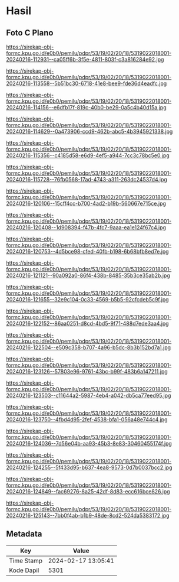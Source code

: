 # Hasil

## Foto C Plano

https://sirekap-obj-formc.kpu.go.id/e0b0/pemilu/pdpr/53/19/02/20/18/5319022018001-20240216-112931--ca05ff6b-3f5e-4811-803f-c3a816284e92.jpg

https://sirekap-obj-formc.kpu.go.id/e0b0/pemilu/pdpr/53/19/02/20/18/5319022018001-20240216-113558--5b51bc30-6718-41e8-bee9-fde36d4eadfc.jpg

https://sirekap-obj-formc.kpu.go.id/e0b0/pemilu/pdpr/53/19/02/20/18/5319022018001-20240216-114156--e6dfb17f-819c-40b0-be29-0a5c4b40d15a.jpg

https://sirekap-obj-formc.kpu.go.id/e0b0/pemilu/pdpr/53/19/02/20/18/5319022018001-20240216-114629--0a473906-ccd9-462b-abc5-4b3945921338.jpg

https://sirekap-obj-formc.kpu.go.id/e0b0/pemilu/pdpr/53/19/02/20/18/5319022018001-20240216-115356--c4185d58-e6d9-4ef5-a944-7cc3c78bc5e0.jpg

https://sirekap-obj-formc.kpu.go.id/e0b0/pemilu/pdpr/53/19/02/20/18/5319022018001-20240216-115728--76fb0568-17ad-4743-a311-263dc24537d4.jpg

https://sirekap-obj-formc.kpu.go.id/e0b0/pemilu/pdpr/53/19/02/20/18/5319022018001-20240216-120106--15cff4cc-b700-4ad2-b19b-560667e715ce.jpg

https://sirekap-obj-formc.kpu.go.id/e0b0/pemilu/pdpr/53/19/02/20/18/5319022018001-20240216-120408--1d908394-f47b-4fc7-9aaa-ea1e124f67c4.jpg

https://sirekap-obj-formc.kpu.go.id/e0b0/pemilu/pdpr/53/19/02/20/18/5319022018001-20240216-120753--4d5bce98-cfed-40fb-b198-6b68bfb8ed7e.jpg

https://sirekap-obj-formc.kpu.go.id/e0b0/pemilu/pdpr/53/19/02/20/18/5319022018001-20240216-121121--90a092a0-86f4-438b-8485-35b3ce35ab2b.jpg

https://sirekap-obj-formc.kpu.go.id/e0b0/pemilu/pdpr/53/19/02/20/18/5319022018001-20240216-121655--32e9c104-0c33-4569-b5b5-92cfcdeb5c9f.jpg

https://sirekap-obj-formc.kpu.go.id/e0b0/pemilu/pdpr/53/19/02/20/18/5319022018001-20240216-122152--86aa0251-d8cd-4bd5-9f71-488d7ede3aa4.jpg

https://sirekap-obj-formc.kpu.go.id/e0b0/pemilu/pdpr/53/19/02/20/18/5319022018001-20240216-122504--e509c358-b707-4a96-b5dc-8b3b152bd7a1.jpg

https://sirekap-obj-formc.kpu.go.id/e0b0/pemilu/pdpr/53/19/02/20/18/5319022018001-20240216-123126--57803e96-9761-43bc-b99f-483b6a147211.jpg

https://sirekap-obj-formc.kpu.go.id/e0b0/pemilu/pdpr/53/19/02/20/18/5319022018001-20240216-123503--c11644a2-5987-4eb4-a042-db5ca77eed95.jpg

https://sirekap-obj-formc.kpu.go.id/e0b0/pemilu/pdpr/53/19/02/20/18/5319022018001-20240216-123750--4fbd4d95-2fef-4538-bfa1-056a48e744c4.jpg

https://sirekap-obj-formc.kpu.go.id/e0b0/pemilu/pdpr/53/19/02/20/18/5319022018001-20240216-124036--7d56e04b-aa93-45b3-8e83-30460455174f.jpg

https://sirekap-obj-formc.kpu.go.id/e0b0/pemilu/pdpr/53/19/02/20/18/5319022018001-20240216-124255--5f433d95-b637-4ea8-9573-0d7b0037bcc2.jpg

https://sirekap-obj-formc.kpu.go.id/e0b0/pemilu/pdpr/53/19/02/20/18/5319022018001-20240216-124849--fac69276-8a25-42df-8d83-ecc616bce826.jpg

https://sirekap-obj-formc.kpu.go.id/e0b0/pemilu/pdpr/53/19/02/20/18/5319022018001-20240216-125143--7bb0f4ab-b1b9-48de-8cd2-524da5383172.jpg


## Metadata

| Key        | Value               |
| ---------- | ------------------- |
| Time Stamp | 2024-02-17 13:05:41 |
| Kode Dapil | 5301                |



